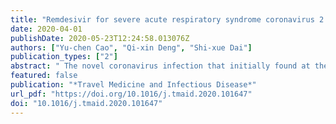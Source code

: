 ```yaml
---
title: "Remdesivir for severe acute respiratory syndrome coronavirus 2 causing COVID-19: An evaluation of the evidence"
date: 2020-04-01
publishDate: 2020-05-23T12:24:58.013076Z
authors: ["Yu-chen Cao", "Qi-xin Deng", "Shi-xue Dai"]
publication_types: ["2"]
abstract: " The novel coronavirus infection that initially found at the end of 2019 has attracted great attention. So far, the number of infectious cases has increased globally to more than 100 thousand and the outbreak has been defined as a pandemic situation, but there are still no “specific drug” available. Relevant reports have pointed out the novel coronavirus has 80% homology with SARS. In the difficulty where new synthesized drug cannot be applied immediately to patients, “conventional drug in new use” becomes a feasible solution. The first medication experience of the recovered patients in the US has led remdesivir to be the “specific drug”. China has also taken immediate action to put remdesivir into clinical trials with the purpose of applying it into clinical therapeutics for Corona Virus Disease 2019 (COVID-19). We started from the structure, immunogenicity, and pathogenesis of coronavirus infections of the novel coronavirus. Further, we analyzed the pharmacological actions and previous trials of remdesivir to identify the feasibility of conducting experiments on COVID-19. "
featured: false
publication: "*Travel Medicine and Infectious Disease*"
url_pdf: "https://doi.org/10.1016/j.tmaid.2020.101647"
doi: "10.1016/j.tmaid.2020.101647"
---
```


